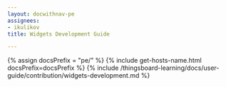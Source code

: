 ```yaml
---
layout: docwithnav-pe
assignees:
- ikulikov
title: Widgets Development Guide

---
```


{% assign docsPrefix = "pe/" %}
{% include get-hosts-name.html docsPrefix=docsPrefix %}
{% include /thingsboard-learning/docs/user-guide/contribution/widgets-development.md %}